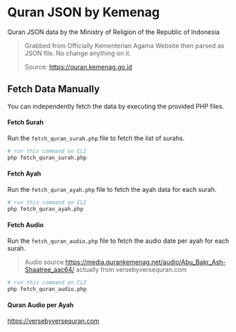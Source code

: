# Quran JSON by Kemenag
Quran JSON data by the Ministry of Religion of the Republic of Indonesia

> Grabbed from Officially Kementerian Agama Website then parsed as JSON file. No change anything on it.
> 
> Source: https://quran.kemenag.go.id

## Fetch Data Manually
You can independently fetch the data by executing the provided PHP files.

#### Fetch Surah
Run the `fetch_quran_surah.php` file to fetch the list of surahs.
``` bash
# run this command on CLI
php fetch_quran_surah.php
```

#### Fetch Ayah
Run the `fetch_quran_ayah.php` file to fetch the ayah data for each surah.
``` bash
# run this command on CLI
php fetch_quran_ayah.php
```

#### Fetch Audio
Run the `fetch_quran_audio.php` file to fetch the audio date per ayah for each surah.

> Audio source https://media.qurankemenag.net/audio/Abu_Bakr_Ash-Shaatree_aac64/ actually from versebyversequran.com

``` bash
# run this command on CLI
php fetch_quran_audio.php
```

#### Quran Audio per Ayah
https://versebyversequran.com
